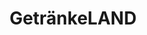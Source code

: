 ---
title: "GetränkeLAND"
url: /goerlitz/getraenkeland-christoph-lueders-strasse/
shop: Getränke
---